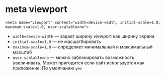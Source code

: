 # meta viewport

```markup
<meta name="viewport" content="width=device-width, initial-scale=1.0, maximum-scale=1.0, user-scalable=no">
```

* `width=device-width` — задает ширину viewport как ширину экрана
* `initial-scale=1.0` — не масшатбировать
* `maximum-scale=1.0` — определяет минимальный и максимальный масштаб
* `user-scalable=no` — можно заблокировать возможность увеличивать. Может пригодится если сайт используется как приложение. По умолчанию `yes` 

